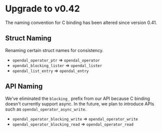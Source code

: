 # Upgrade to v0.42

The naming convention for C binding has been altered since version 0.41.

## Struct Naming

Renaming certain struct names for consistency.

- `opendal_operator_ptr` => `opendal_operator`
- `opendal_blocking_lister` => `opendal_lister`
- `opendal_list_entry` => `opendal_entry`

## API Naming

We've eliminated the `blocking_` prefix from our API because C binding doesn't currently support async. In the future, we plan to introduce APIs such as `opendal_operator_async_write`.

- `opendal_operator_blocking_write` => `opendal_operator_write`
- `opendal_operator_blocking_read` => `opendal_operator_read`
